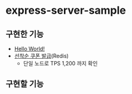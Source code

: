 # express-server-sample

## 구현한 기능
- [Hello World!](src/services/IndexService.ts)
- [선착순 쿠폰 발급](src/services/IssueCouponService.ts)(Redis)
  - 단일 노드로 TPS 1,200 까지 확인

## 구현할 기능
